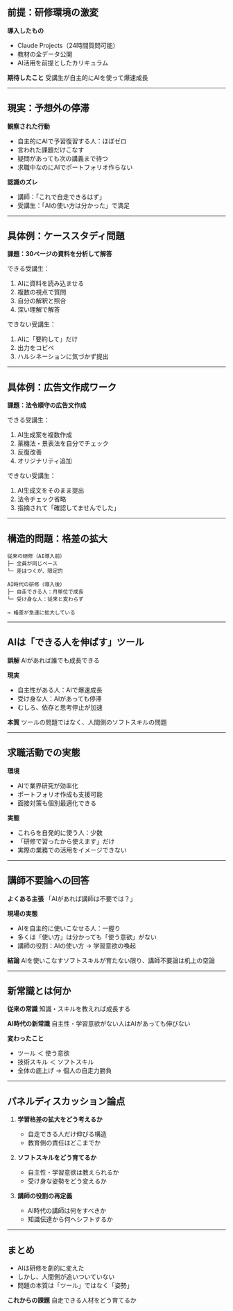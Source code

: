 ## 前提：研修環境の激変

**導入したもの**
- Claude Projects（24時間質問可能）
- 教材の全データ公開
- AI活用を前提としたカリキュラム

**期待したこと**
受講生が自主的にAIを使って爆速成長

---

## 現実：予想外の停滞

**観察された行動**
- 自主的にAIで予習復習する人：ほぼゼロ
- 言われた課題だけこなす
- 疑問があっても次の講義まで待つ
- 求職中なのにAIでポートフォリオ作らない

**認識のズレ**
- 講師：「これで自走できるはず」
- 受講生：「AIの使い方は分かった」で満足

---

## 具体例：ケーススタディ問題

**課題：30ページの資料を分析して解答**

できる受講生：
1. AIに資料を読み込ませる
2. 複数の視点で質問
3. 自分の解釈と照合
4. 深い理解で解答

できない受講生：
1. AIに「要約して」だけ
2. 出力をコピペ
3. ハルシネーションに気づかず提出

---

## 具体例：広告文作成ワーク

**課題：法令順守の広告文作成**

できる受講生：
1. AI生成案を複数作成
2. 薬機法・景表法を自分でチェック
3. 反復改善
4. オリジナリティ追加

できない受講生：
1. AI生成文をそのまま提出
2. 法令チェック省略
3. 指摘されて「確認してませんでした」

---

## 構造的問題：格差の拡大

```
従来の研修（AI導入前）
├─ 全員が同じペース
└─ 差はつくが、限定的

AI時代の研修（導入後）
├─ 自走できる人：月単位で成長
└─ 受け身な人：従来と変わらず

→ 格差が急速に拡大している
```

---

## AIは「できる人を伸ばす」ツール

**誤解**
AIがあれば誰でも成長できる

**現実**
- 自主性がある人：AIで爆速成長
- 受け身な人：AIがあっても停滞
- むしろ、依存と思考停止が加速

**本質**
ツールの問題ではなく、人間側のソフトスキルの問題

---

## 求職活動での実態

**環境**
- AIで業界研究が効率化
- ポートフォリオ作成も支援可能
- 面接対策も個別最適化できる

**実態**
- これらを自発的に使う人：少数
- 「研修で習ったから使えます」だけ
- 実際の業務での活用をイメージできない

---

## 講師不要論への回答

**よくある主張**
「AIがあれば講師は不要では？」

**現場の実態**
- AIを自主的に使いこなせる人：一握り
- 多くは「使い方」は分かっても「使う意欲」がない
- 講師の役割：AIの使い方 → 学習意欲の喚起

**結論**
AIを使いこなすソフトスキルが育たない限り、講師不要論は机上の空論

---

## 新常識とは何か

**従来の常識**
知識・スキルを教えれば成長する

**AI時代の新常識**
自主性・学習意欲がない人はAIがあっても伸びない

**変わったこと**
- ツール ＜ 使う意欲
- 技術スキル ＜ ソフトスキル
- 全体の底上げ → 個人の自走力勝負

---

## パネルディスカッション論点

1. **学習格差の拡大をどう考えるか**
   - 自走できる人だけ伸びる構造
   - 教育側の責任はどこまでか

2. **ソフトスキルをどう育てるか**
   - 自主性・学習意欲は教えられるか
   - 受け身な姿勢をどう変えるか

3. **講師の役割の再定義**
   - AI時代の講師は何をすべきか
   - 知識伝達から何へシフトするか

---

## まとめ

- AIは研修を劇的に変えた
- しかし、人間側が追いついていない
- 問題の本質は「ツール」ではなく「姿勢」

**これからの課題**
自走できる人材をどう育てるか
